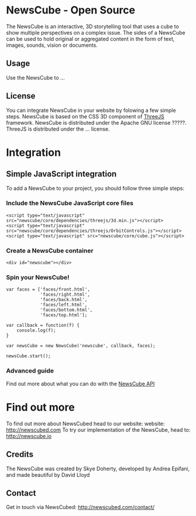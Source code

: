 # NewsCube - Open Source
The NewsCube is an interactive, 3D storytelling tool that uses a cube to show multiple perspectives on a complex issue. The sides of a NewsCube can be used to hold original or aggregated content in the form of text, images, sounds, vision or documents.

## Usage
Use the NewsCube to ...

## License
You can integrate NewsCube in your website by folowing a few simple steps. NewsCube is based on the CSS 3D component of [ThreeJS](http://threejs.org) framework.
NewsCube is distributed under the Apache GNU license ?????. ThreeJS is distributed under the ... license.

# Integration

## Simple JavaScript integration
To add a NewsCube to your project, you should follow three simple steps:

### Include the NewsCube JavaScript core files
```
<script type="text/javascript" src="newscube/core/dependencies/threejs/3d.min.js"></script>
<script type="text/javascript" src="newscube/core/dependencies/threejs/OrbitControls.js"></script>
<script type="text/javascript" src="newscube/core/cube.js"></script>
```

### Create a NewsCube container
```
<div id="newscube"></div>
```

### Spin your NewsCube!
```
var faces = ['faces/front.html', 
			 'faces/right.html', 
			 'faces/back.html', 
			 'faces/left.html', 
			 'faces/bottom.html', 
			 'faces/top.html'];

var callback = function(f) {
	console.log(f);
}

var newsCube = new NewsCube('newscube', callback, faces);

newsCube.start();
```

### Advanced guide

Find out more about what you can do with the [NewsCube API](ADVANCED.md) 

# Find out more
To find out more about NewsCubed head to our website: website: http://newscubed.com
To try our implementation of the NewsCube, head to: http://newscube.io

## Credits
The NewsCube was created by Skye Doherty, developed by Andrea Epifani, and made beautiful by David Lloyd

## Contact
Get in touch via NewsCubed: http://newscubed.com/contact/

